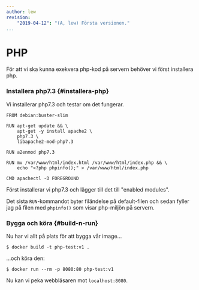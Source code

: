 ```yaml
---
author: lew
revision:
    "2019-04-12": "(A, lew) Första versionen."
...
```

PHP
=======================

För att vi ska kunna exekvera php-kod på servern behöver vi först installera php.



### Installera php7.3 {#installera-php}

Vi installerar php7.3 och testar om det fungerar.

```
FROM debian:buster-slim

RUN apt-get update && \
    apt-get -y install apache2 \
    php7.3 \
    libapache2-mod-php7.3

RUN a2enmod php7.3

RUN mv /var/www/html/index.html /var/www/html/index.php && \
    echo "<?php phpinfo();" > /var/www/html/index.php

CMD apachectl -D FOREGROUND
```

Först installerar vi php7.3 och lägger till det till "enabled modules".

Det sista `RUN`-kommandot byter filändelse på default-filen och sedan fyller jag på filen med `phpinfo()` som visar php-miljön på servern.



### Bygga och köra {#build-n-run}

Nu har vi allt på plats för att bygga vår image...

`$ docker build -t php-test:v1 .`

...och köra den:

`$ docker run --rm -p 8080:80 php-test:v1`

Nu kan vi peka webbläsaren mot `localhost:8080`.
